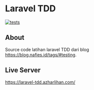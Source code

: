 # Laravel TDD

[![tests](https://github.com/azharlihan/laravel-tdd/actions/workflows/laravel.yml/badge.svg?branch=main)](https://github.com/azharlihan/laravel-tdd/actions/workflows/laravel.yml)

## About
Source code latihan laravel TDD dari blog https://blog.nafies.id/tags/#testing.

## Live Server
https://laravel-tdd.azharlihan.com/
